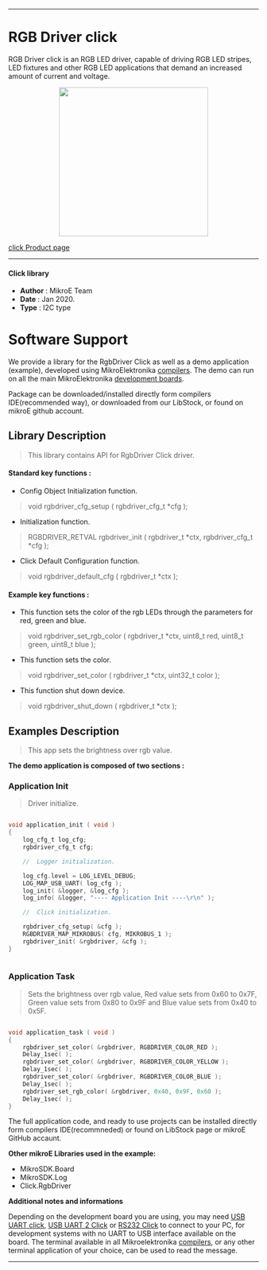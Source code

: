 
---
# RGB Driver click

RGB Driver click is an RGB LED driver, capable of driving RGB LED stripes, LED fixtures and other RGB LED applications that demand an increased amount of current and voltage.

<p align="center">
  <img src="https://download.mikroe.com/images/click_for_ide/rgbdriver_click.png" height=300px>
</p>

[click Product page](<https://www.mikroe.com/rgb-driver-click>)

---


#### Click library 

- **Author**        : MikroE Team
- **Date**          : Jan 2020.
- **Type**          : I2C type


# Software Support

We provide a library for the RgbDriver Click 
as well as a demo application (example), developed using MikroElektronika 
[compilers](https://shop.mikroe.com/compilers). 
The demo can run on all the main MikroElektronika [development boards](https://shop.mikroe.com/development-boards).

Package can be downloaded/installed directly form compilers IDE(recommended way), or downloaded from our LibStock, or found on mikroE github account. 

## Library Description

> This library contains API for RgbDriver Click driver.

#### Standard key functions :

- Config Object Initialization function.
> void rgbdriver_cfg_setup ( rgbdriver_cfg_t *cfg ); 
 
- Initialization function.
> RGBDRIVER_RETVAL rgbdriver_init ( rgbdriver_t *ctx, rgbdriver_cfg_t *cfg );

- Click Default Configuration function.
> void rgbdriver_default_cfg ( rgbdriver_t *ctx );


#### Example key functions :

- This function sets the color of the rgb LEDs through the parameters for red, green and blue.
> void rgbdriver_set_rgb_color ( rgbdriver_t *ctx, uint8_t red, uint8_t green, uint8_t blue );
 
- This function sets the color.
> void rgbdriver_set_color ( rgbdriver_t *ctx, uint32_t color );

- This function shut down device.
> void rgbdriver_shut_down ( rgbdriver_t *ctx );

## Examples Description

> This app sets the brightness over rgb value.

**The demo application is composed of two sections :**

### Application Init 

> Driver initialize.

```c

void application_init ( void )
{
    log_cfg_t log_cfg;
    rgbdriver_cfg_t cfg;

    //  Logger initialization.

    log_cfg.level = LOG_LEVEL_DEBUG;
    LOG_MAP_USB_UART( log_cfg );
    log_init( &logger, &log_cfg );
    log_info( &logger, "---- Application Init ----\r\n" );

    //  Click initialization.

    rgbdriver_cfg_setup( &cfg );
    RGBDRIVER_MAP_MIKROBUS( cfg, MIKROBUS_1 );
    rgbdriver_init( &rgbdriver, &cfg );
}
  
```

### Application Task

> Sets the brightness over rgb value,
> Red value sets from 0x60 to 0x7F,
> Green value sets from 0x80 to 0x9F and
> Blue value sets from 0x40 to 0x5F.

```c

void application_task ( void )
{
    rgbdriver_set_color( &rgbdriver, RGBDRIVER_COLOR_RED );
    Delay_1sec( );
    rgbdriver_set_color( &rgbdriver, RGBDRIVER_COLOR_YELLOW );
    Delay_1sec( );
    rgbdriver_set_color( &rgbdriver, RGBDRIVER_COLOR_BLUE );
    Delay_1sec( );
    rgbdriver_set_rgb_color( &rgbdriver, 0x40, 0x9F, 0x60 );
    Delay_1sec( );
} 

```

The full application code, and ready to use projects can be  installed directly form compilers IDE(recommneded) or found on LibStock page or mikroE GitHub accaunt.

**Other mikroE Libraries used in the example:** 

- MikroSDK.Board
- MikroSDK.Log
- Click.RgbDriver

**Additional notes and informations**

Depending on the development board you are using, you may need 
[USB UART click](https://shop.mikroe.com/usb-uart-click), 
[USB UART 2 Click](https://shop.mikroe.com/usb-uart-2-click) or 
[RS232 Click](https://shop.mikroe.com/rs232-click) to connect to your PC, for 
development systems with no UART to USB interface available on the board. The 
terminal available in all Mikroelektronika 
[compilers](https://shop.mikroe.com/compilers), or any other terminal application 
of your choice, can be used to read the message.



---
